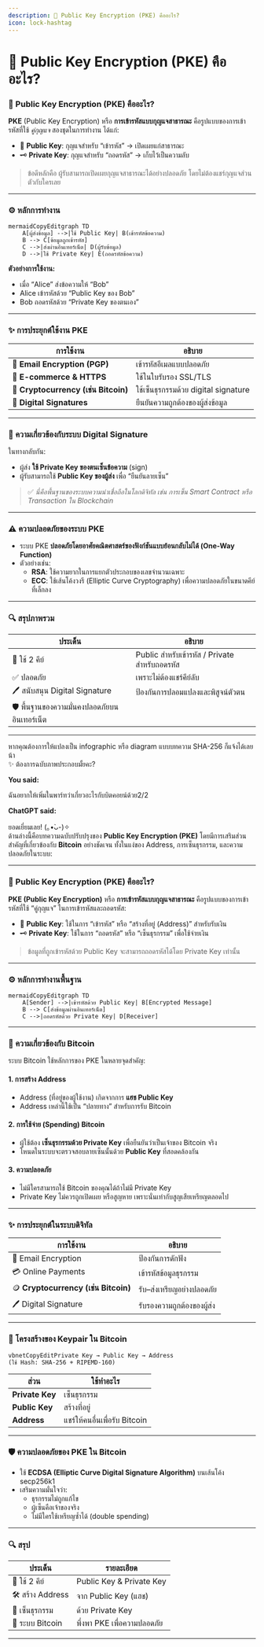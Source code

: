 ```yaml
---
description: 🔐 Public Key Encryption (PKE) คืออะไร?
icon: lock-hashtag
---
```


# 🔐 Public Key Encryption (PKE) คืออะไร?

### 🔐 Public Key Encryption (PKE) คืออะไร?

**PKE** (Public Key Encryption) หรือ **การเข้ารหัสแบบกุญแจสาธารณะ** คือรูปแบบของการเข้ารหัสที่ใช้ _คู่กุญแจ_ สองชุดในการทำงาน ได้แก่:

* 🔑 **Public Key**: กุญแจสำหรับ “เข้ารหัส” → เปิดเผยแก่สาธารณะ
* 🗝️ **Private Key**: กุญแจสำหรับ “ถอดรหัส” → เก็บไว้เป็นความลับ

> ข้อดีหลักคือ ผู้รับสามารถเปิดเผยกุญแจสาธารณะได้อย่างปลอดภัย โดยไม่ต้องแชร์กุญแจส่วนตัวกับใครเลย

***

### ⚙️ หลักการทำงาน

```mermaid
mermaidCopyEditgraph TD
    A[ผู้ส่งข้อมูล] -->|ใช้ Public Key| B(เข้ารหัสข้อความ)
    B --> C[ข้อมูลถูกเข้ารหัส]
    C -->|ส่งผ่านอินเทอร์เน็ต| D(ผู้รับข้อมูล)
    D -->|ใช้ Private Key| E(ถอดรหัสข้อความ)
```

**ตัวอย่างการใช้งาน:**

* เมื่อ “Alice” ส่งข้อความให้ “Bob”
* Alice เข้ารหัสด้วย “Public Key ของ Bob”
* Bob ถอดรหัสด้วย “Private Key ของตนเอง”

***

### ✨ การประยุกต์ใช้งาน PKE

| การใช้งาน                            | อธิบาย                               |
| ------------------------------------ | ------------------------------------ |
| 📧 **Email Encryption (PGP)**        | เข้ารหัสอีเมลแบบปลอดภัย              |
| 🏦 **E-commerce & HTTPS**            | ใช้ในใบรับรอง SSL/TLS                |
| 💸 **Cryptocurrency (เช่น Bitcoin)** | ใช้เซ็นธุรกรรมด้วย digital signature |
| 🔐 **Digital Signatures**            | ยืนยันความถูกต้องของผู้ส่งข้อมูล     |

***

### 🧠 ความเกี่ยวข้องกับระบบ Digital Signature

ในทางกลับกัน:

* ผู้ส่ง **ใช้ Private Key ของตนเซ็นข้อความ** (sign)
* ผู้รับสามารถใช้ **Public Key ของผู้ส่ง** เพื่อ “ยืนยันลายเซ็น”

> ✅ _นี่คือพื้นฐานของระบบความน่าเชื่อถือในโลกดิจิทัล เช่น การเซ็น Smart Contract หรือ Transaction ใน Blockchain_

***

### ⚠️ ความปลอดภัยของระบบ PKE

* ระบบ PKE **ปลอดภัยโดยอาศัยคณิตศาสตร์ของฟังก์ชันแบบย้อนกลับไม่ได้ (One-Way Function)**
* ตัวอย่างเช่น:
  * **RSA**: ใช้ความยากในการแยกตัวประกอบของเลขจำนวนเฉพาะ
  * **ECC**: ใช้เส้นโค้งวงรี (Elliptic Curve Cryptography) เพื่อความปลอดภัยในขนาดคีย์ที่เล็กลง

***

### 🔍 สรุปภาพรวม

| ประเด็น                                       | อธิบาย                                        |
| --------------------------------------------- | --------------------------------------------- |
| 🔁 ใช้ 2 คีย์                                 | Public สำหรับเข้ารหัส / Private สำหรับถอดรหัส |
| ✅ ปลอดภัย                                     | เพราะไม่ต้องแชร์คีย์ลับ                       |
| 🖊️ สนับสนุน Digital Signature                | ป้องกันการปลอมแปลงและพิสูจน์ตัวตน             |
| 🛡️ พื้นฐานของความมั่นคงปลอดภัยบนอินเทอร์เน็ต |                                               |

***

หากคุณต้องการให้แปลงเป็น infographic หรือ diagram แบบบทความ SHA-256 ก็แจ้งได้เลยน้า\
✨ ต้องการฉบับภาพประกอบมั้ยคะ?

**You said:**

ฉันอยากให้เพิ่มในพาร์ทว่าเกี่ยวอะไรกับบิตคอยน์ด้วย2/2

**ChatGPT said:**

ยอดเยี่ยมเลย! (｡•̀ᴗ-)✧\
ด้านล่างนี้คือบทความฉบับปรับปรุงของ **Public Key Encryption (PKE)** โดยมีการเสริมส่วนสำคัญที่เกี่ยวข้องกับ **Bitcoin** อย่างชัดเจน ทั้งในแง่ของ Address, การเซ็นธุรกรรม, และความปลอดภัยในระบบ:

***

### 🔐 Public Key Encryption (PKE) คืออะไร?

**PKE (Public Key Encryption)** หรือ **การเข้ารหัสแบบกุญแจสาธารณะ** คือรูปแบบของการเข้ารหัสที่ใช้ “คู่กุญแจ” ในการเข้ารหัสและถอดรหัส:

* 🔑 **Public Key**: ใช้ในการ “เข้ารหัส” หรือ “สร้างที่อยู่ (Address)” สำหรับรับเงิน
* 🗝️ **Private Key**: ใช้ในการ “ถอดรหัส” หรือ “เซ็นธุรกรรม” เพื่อใช้จ่ายเงิน

> ข้อมูลที่ถูกเข้ารหัสด้วย Public Key จะสามารถถอดรหัสได้โดย Private Key เท่านั้น

***

### ⚙️ หลักการทำงานพื้นฐาน

```mermaid
mermaidCopyEditgraph TD
    A[Sender] -->|เข้ารหัสด้วย Public Key| B[Encrypted Message]
    B --> C[ส่งข้อมูลผ่านอินเทอร์เน็ต]
    C -->|ถอดรหัสด้วย Private Key| D[Receiver]
```

***

### 🔗 ความเกี่ยวข้องกับ Bitcoin

ระบบ Bitcoin ใช้หลักการของ PKE ในหลายจุดสำคัญ:

#### 1. การสร้าง Address

* Address (ที่อยู่ของผู้ใช้งาน) เกิดจากการ **แฮช Public Key**
* Address เหล่านี้ใช้เป็น “ปลายทาง” สำหรับการรับ Bitcoin

#### 2. การใช้จ่าย (Spending) Bitcoin

* ผู้ใช้ต้อง **เซ็นธุรกรรมด้วย Private Key** เพื่อยืนยันว่าเป็นเจ้าของ Bitcoin จริง
* โหนดในระบบจะตรวจสอบลายเซ็นนั้นด้วย **Public Key** ที่สอดคล้องกัน

#### 3. ความปลอดภัย

* ไม่มีใครสามารถใช้ Bitcoin ของคุณได้ถ้าไม่มี Private Key
* Private Key ไม่ควรถูกเปิดเผย หรือสูญหาย เพราะนั่นเท่ากับสูญเสียเหรียญตลอดไป

***

### ✨ การประยุกต์ในระบบดิจิทัล

| การใช้งาน                            | อธิบาย                     |
| ------------------------------------ | -------------------------- |
| 📧 Email Encryption                  | ป้องกันการดักฟัง           |
| 💳 Online Payments                   | เข้ารหัสข้อมูลธุรกรรม      |
| 🪙 **Cryptocurrency (เช่น Bitcoin)** | รับ–ส่งเหรียญอย่างปลอดภัย  |
| 🖊️ Digital Signature                | รับรองความถูกต้องของผู้ส่ง |

***

### 🧠 โครงสร้างของ Keypair ใน Bitcoin

```
vbnetCopyEditPrivate Key → Public Key → Address
(ใช้ Hash: SHA-256 + RIPEMD-160)
```

| ส่วน            | ใช้ทำอะไร                     |
| --------------- | ----------------------------- |
| **Private Key** | เซ็นธุรกรรม                   |
| **Public Key**  | สร้างที่อยู่                  |
| **Address**     | แชร์ให้คนอื่นเพื่อรับ Bitcoin |

***

### 🛡️ ความปลอดภัยของ PKE ใน Bitcoin

* ใช้ **ECDSA (Elliptic Curve Digital Signature Algorithm)** บนเส้นโค้ง secp256k1
* เสริมความมั่นใจว่า:
  * ธุรกรรมไม่ถูกแก้ไข
  * ผู้เซ็นคือเจ้าของจริง
  * ไม่มีใครใช้เหรียญซ้ำได้ (double spending)

***

### 🔍 สรุป

| ประเด็น          | รายละเอียด                  |
| ---------------- | --------------------------- |
| 🔁 ใช้ 2 คีย์    | Public Key & Private Key    |
| 🛠 สร้าง Address | จาก Public Key (แฮช)        |
| 🔐 เซ็นธุรกรรม   | ด้วย Private Key            |
| 🧠 ระบบ Bitcoin  | พึ่งพา PKE เพื่อความปลอดภัย |

***

<figure><img src="../.gitbook/assets/ChatGPT Image May 7, 2025, 10_57_26 AM.png" alt=""><figcaption></figcaption></figure>
